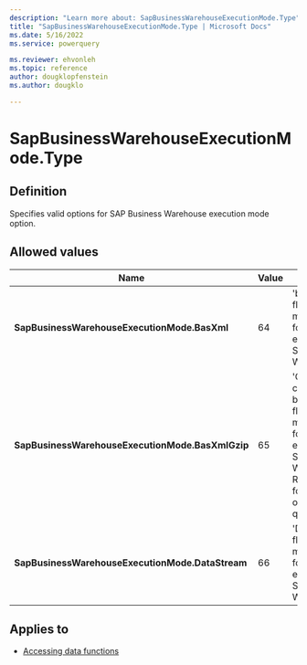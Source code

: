 ```yaml
---
description: "Learn more about: SapBusinessWarehouseExecutionMode.Type"
title: "SapBusinessWarehouseExecutionMode.Type | Microsoft Docs"
ms.date: 5/16/2022
ms.service: powerquery

ms.reviewer: ehvonleh
ms.topic: reference
author: dougklopfenstein
ms.author: dougklo

---
```

# SapBusinessWarehouseExecutionMode.Type

## Definition

Specifies valid options for SAP Business Warehouse execution mode option.

## Allowed values

|Name|Value|Description|  
|------------|--|---------------|  
|**SapBusinessWarehouseExecutionMode.BasXml**|64|'bXML flattening mode' option for MDX execution in SAP Business Warehouse.|
|**SapBusinessWarehouseExecutionMode.BasXmlGzip**|65|'Gzip compressed bXML flattening mode' option for MDX execution in SAP Business Warehouse. Recommended for low latency or high volume queries.|
|**SapBusinessWarehouseExecutionMode.DataStream**|66|'DataStream flattening mode' option for MDX execution in SAP Business Warehouse.|

## Applies to

* [Accessing data functions](accessing-data-functions.md)
